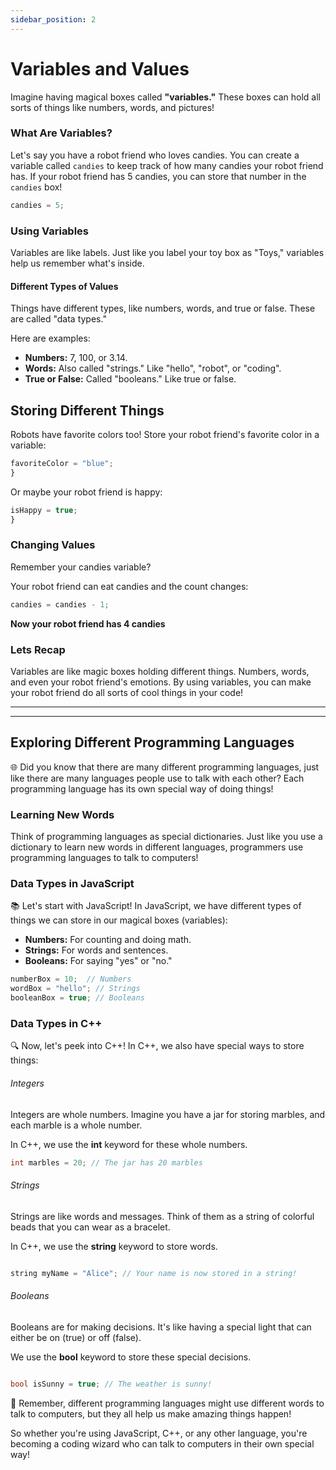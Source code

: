 ```yaml
---
sidebar_position: 2
---
```


# Variables and Values


Imagine having magical boxes called **"variables."** These boxes can hold all sorts of things like numbers, words, and pictures!

### What Are Variables?

Let's say you have a robot friend who loves candies. You can create a variable called `candies` to keep track of how many candies your robot friend has. If your robot friend has 5 candies, you can store that number in the `candies` box!


```js title="Numbers"
candies = 5;
```

### Using Variables

Variables are like labels. Just like you label your toy box as "Toys," variables help us remember what's inside.

#### Different Types of Values

Things have different types, like numbers, words, and true or false. These are called "data types." 

Here are examples:

- **Numbers:** 7, 100, or 3.14.
- **Words:** Also called "strings." Like "hello", "robot", or "coding".
- **True or False:** Called "booleans." Like true or false.

## Storing Different Things

Robots have favorite colors too! Store your robot friend's favorite color in a variable:


```js title="Strings"
favoriteColor = "blue";
}
```
Or maybe your robot friend is happy:

```js title="Booleans"
isHappy = true;
}
```
### Changing Values

Remember your candies variable? 

Your robot friend can eat candies and the count changes:

``` js title="Chaning Values"
candies = candies - 1;
``` 

**Now your robot friend has 4 candies**

### Lets Recap 

Variables are like magic boxes holding different things. Numbers, words, and even your robot friend's emotions. 
By using variables, you can make your robot friend do all sorts of cool things in your code!

---
---

## Exploring Different Programming Languages

🌐 Did you know that there are many different programming languages, just like there are many languages people use to talk with each other? Each programming language has its own special way of doing things!

### Learning New Words

Think of programming languages as special dictionaries. Just like you use a dictionary to learn new words in different languages, programmers use programming languages to talk to computers!

### Data Types in JavaScript

📚 Let's start with JavaScript! In JavaScript, we have different types of things we can store in our magical boxes (variables):

- **Numbers:** For counting and doing math.
- **Strings:** For words and sentences.
- **Booleans:** For saying "yes" or "no."

```javascript
numberBox = 10;  // Numbers
wordBox = "hello"; // Strings
booleanBox = true; // Booleans

```

### Data Types in C++

🔍 Now, let's peek into C++! In C++, we also have special ways to store things:


###### Integers

Integers are whole numbers. Imagine you have a jar for storing marbles, and each marble is a whole number. 

In C++, we use the **int** keyword for these whole numbers.

```cpp
int marbles = 20; // The jar has 20 marbles
``` 

###### Strings

Strings are like words and messages. Think of them as a string of colorful beads that you can wear as a bracelet. 

In C++, we use the **string** keyword to store words.

```cpp

string myName = "Alice"; // Your name is now stored in a string!

```

###### Booleans

Booleans are for making decisions. It's like having a special light that can either be on (true) or off (false). 

We use the **bool** keyword to store these special decisions.


```cpp

bool isSunny = true; // The weather is sunny!

``````

🧠 Remember, different programming languages might use different words to talk to computers, but they all help us make amazing things happen!

So whether you're using JavaScript, C++, or any other language, you're becoming a coding wizard who can talk to computers in their own special way!





